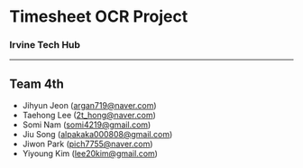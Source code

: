 # Timesheet OCR Project
### Irvine Tech Hub
---
## Team 4th
 - Jihyun Jeon (<argan719@naver.com>)
 - Taehong Lee (<2t_hong@naver.com>)
 - Somi Nam (<somi4219@gmail.com>)
 - Jiu Song (<alpakaka000808@gmail.com>)
 - Jiwon Park (<pich7755@naver.com>)
 - Yiyoung Kim (<lee20kim@gmail.com>)
